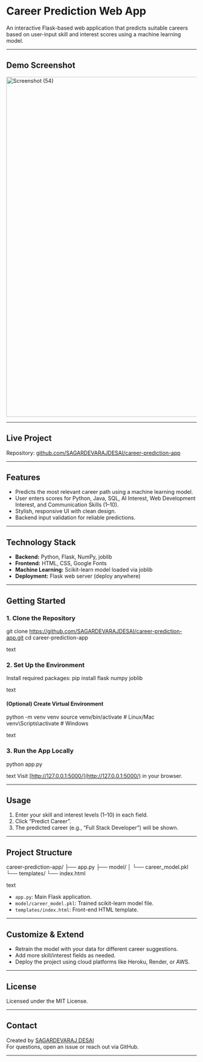# Career Prediction Web App

An interactive Flask-based web application that predicts suitable careers based on user-input skill and interest scores using a machine learning model.

---

## Demo Screenshot

<img width="1166" height="900" alt="Screenshot (54)" src="https://github.com/user-attachments/assets/7a9e86bf-4a32-4468-ba5b-abfbf27a6ae9" />


---

## Live Project

Repository: [github.com/SAGARDEVARAJDESAI/career-prediction-app](https://github.com/SAGARDEVARAJDESAI/career-prediction-app)

---

## Features

- Predicts the most relevant career path using a machine learning model.
- User enters scores for Python, Java, SQL, AI Interest, Web Development Interest, and Communication Skills (1–10).
- Stylish, responsive UI with clean design.
- Backend input validation for reliable predictions.

---

## Technology Stack

- **Backend:** Python, Flask, NumPy, joblib
- **Frontend:** HTML, CSS, Google Fonts
- **Machine Learning:** Scikit-learn model loaded via joblib
- **Deployment:** Flask web server (deploy anywhere)

---

## Getting Started

### 1. Clone the Repository

git clone https://github.com/SAGARDEVARAJDESAI/career-prediction-app.git
cd career-prediction-app

text

### 2. Set Up the Environment

Install required packages:
pip install flask numpy joblib

text

#### (Optional) Create Virtual Environment

python -m venv venv
source venv/bin/activate # Linux/Mac
venv\Scripts\activate # Windows

text

### 3. Run the App Locally

python app.py

text
Visit [http://127.0.0.1:5000/](http://127.0.0.1:5000/) in your browser.

---

## Usage

1. Enter your skill and interest levels (1–10) in each field.
2. Click “Predict Career”.
3. The predicted career (e.g., “Full Stack Developer”) will be shown.

---

## Project Structure

career-prediction-app/
├── app.py
├── model/
│ └── career_model.pkl
└── templates/
└── index.html

text

- `app.py`: Main Flask application.
- `model/career_model.pkl`: Trained scikit-learn model file.
- `templates/index.html`: Front-end HTML template.

---

## Customize & Extend

- Retrain the model with your data for different career suggestions.
- Add more skill/interest fields as needed.
- Deploy the project using cloud platforms like Heroku, Render, or AWS.

---

## License

Licensed under the MIT License.

---

## Contact

Created by [SAGARDEVARAJ DESAI](https://github.com/SAGARDEVARAJDESAI)  
For questions, open an issue or reach out via GitHub.

---
